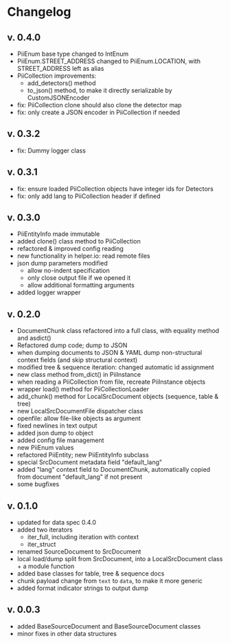 # Changelog

## v. 0.4.0
 * PiiEnum base type changed to IntEnum
 * PiiEnum.STREET_ADDRESS changed to PiiEnum.LOCATION, with STREET_ADDRESS
   left as alias
 * PiiCollection improvements:
    - add_detectors() method
    - to_json() method, to make it directly serializable by CustomJSONEncoder
 * fix: PiiCollection clone should also clone the detector map
 * fix: only create a JSON encoder in PiiCollection if needed

## v. 0.3.2
 * fix: Dummy logger class

## v. 0.3.1
 * fix: ensure loaded PiiCollection objects have integer ids for Detectors
 * fix: only add lang to PiiCollection header if defined
 
## v. 0.3.0
 * PiiEntityInfo made immutable
 * added clone() class method to PiiCollection
 * refactored & improved config reading
 * new functionality in helper.io: read remote files
 * json dump parameters modified
    - allow no-indent specification
    - only close output file if we opened it
    - allow additional formatting arguments
 * added logger wrapper

## v. 0.2.0
 * DocumentChunk class refactored into a full class, with equality method and
   asdict()
 * Refactored dump code; dump to JSON
 * when dumping documents to JSON & YAML dump non-structural context fields
   (and skip structural context)
 * modified tree & sequence iteration: changed automatic id assignment
 * new class method from_dict() in PiiInstance
 * when reading a PiiCollection from file, recreate PiiInstance objects
 * wrapper load() method for PiiCollectionLoader
 * add_chunk() method for LocalSrcDocument objects (sequence, table & tree)
 * new LocalSrcDocumentFile dispatcher class
 * openfile: allow file-like objects as argument
 * fixed newlines in text output
 * added json dump to object
 * added config file management
 * new PiiEnum values
 * refactored PiiEntity; new PiiEntityInfo subclass
 * special SrcDocument metadata field "default_lang"
 * added "lang" context field to DocumentChunk, automatically copied from
   document "default_lang" if not present
 * some bugfixes

## v. 0.1.0
 * updated for data spec 0.4.0
 * added two iterators
    - iter_full, including iteration with context
    - iter_struct
 * renamed SourceDocument to SrcDocument
 * local load/dump split from SrcDocument, into a LocalSrcDocument class +
   a module function
 * added base classes for table, tree & sequence docs
 * chunk payload change from `text` to `data`, to make it more generic
 * added format indicator strings to output dump

## v. 0.0.3
 * added BaseSourceDocument and BaseSourceDocument classes
 * minor fixes in other data structures

